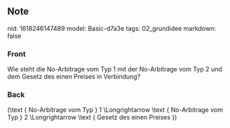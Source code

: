 ## Note
nid: 1618246147489
model: Basic-d7a3e
tags: 02_grundidee
markdown: false

### Front
Wie steht die No-Arbitrage vom Typ 1 mit der No-Arbitrage vom Typ 2 und dem Gesetz des einen Preises in Verbindung?

### Back
\(\text { No-Arbitrage vom Typ } 1 \Longrightarrow \text { No-Arbitrage vom Typ } 2 \Longrightarrow \text { Gesetz des einen Preises }\)
